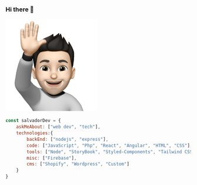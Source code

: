 ### Hi there 👋

<p align="left">
  <img src="https://raw.githubusercontent.com/salvadorjusaino/salvadorjusaino/main/hi.png" width="250px" />
</p>

<!--
**salvadorjusaino/salvadorjusaino** is a ✨ _special_ ✨ repository because its `README.md` (this file) appears on your GitHub profile.

Here are some ideas to get you started:

- 🔭 I’m currently working on ...
- 🌱 I’m currently learning ...
- 👯 I’m looking to collaborate on ...
- 🤔 I’m looking for help with ...
- 💬 Ask me about ...
- 📫 How to reach me: ...
- 😄 Pronouns: ...
- ⚡ Fun fact: ...
-->

```js
const salvadorDev = {    
    askMeAbout: ["web dev", "tech"],
    technologies:{
        backEnd: ["nodejs", "express"],
        code: ["JavaScript", "Php", "React", "Angular", "HTML", "CSS"],
        tools: ["Node", "StoryBook", "Styled-Components", "Tailwind CSS" ],       
        misc: ["Firebase"],
        cms: ["Shopify", "Wordpress", "Custom"]
    }
}